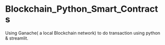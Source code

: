 # Blockchain_Python_Smart_Contracts

Using Ganache( a local Blockchain network) to do transaction using python & streamlit. 